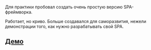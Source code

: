Для практики пробовал создать очень простую версию SPA-фреймворка.

Работает, но криво. Больше создавался для саморазвития, нежели демонстрации того, как нужно разрабатывать свой SPA.

## [Демо](https://archakov06.github.io/spa-js/index.html)
